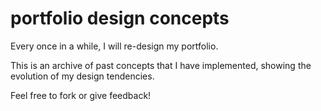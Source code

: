 portfolio design concepts 
=========
Every once in a while, I will re-design my portfolio. 

This is an archive of past concepts that I have implemented, showing the evolution of my design tendencies.

Feel free to fork or give feedback!